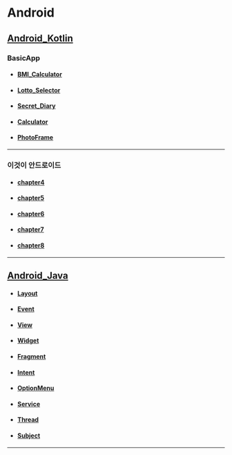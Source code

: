 # Android


## [Android_Kotlin](https://github.com/oxix97/Android_Study/tree/master/BasicApp)

### BasicApp

- #### [BMI_Calculator](https://github.com/oxix97/Android_Study/tree/master/BasicApp/BMI_Calulator)
- #### [Lotto_Selector](https://github.com/oxix97/Android_Study/tree/master/BasicApp/Lotto)
- #### [Secret_Diary](https://github.com/oxix97/Android_Study/tree/master/BasicApp/SecretDiary)
- #### [Calculator](https://github.com/oxix97/Android_Study/tree/master/BasicApp/Calculator)  
- #### [PhotoFrame](https://github.com/oxix97/Android_Study/tree/master/BasicApp/PhotoFrame)

---
### 이것이 안드로이드

- #### [chapter4](https://github.com/oxix97/Android_Study/tree/master/Android_Kotlin/chapter4)
- #### [chapter5](https://github.com/oxix97/Android_Study/tree/master/Android_Kotlin/chapter5)
- #### [chapter6](https://github.com/oxix97/Android_Study/tree/master/Android_Kotlin/chapter6)
- #### [chapter7](https://github.com/oxix97/Android_Study/tree/master/Android_Kotlin/chapter7)
- #### [chapter8](https://github.com/oxix97/Android_Study/tree/master/Android_Kotlin/chapter8)
---

## [Android_Java](https://github.com/oxix97/Android_Study/tree/master/Do_it%20Android)

- #### [Layout](https://github.com/oxix97/Android_Study/tree/master/Do_it%20Android/layout)
- #### [Event](https://github.com/oxix97/Android_Study/tree/master/Do_it%20Android/Event)
- #### [View](https://github.com/oxix97/Android_Study/tree/master/Do_it%20Android/View)
- #### [Widget](https://github.com/oxix97/Android_Study/tree/master/Do_it%20Android/Widget)
- #### [Fragment](https://github.com/oxix97/Android_Study/tree/master/Do_it%20Android/Fragment)
- #### [Intent](https://github.com/oxix97/Android_Study/tree/master/Do_it%20Android/Intent)
- #### [OptionMenu](https://github.com/oxix97/Android_Study/tree/master/Do_it%20Android/optionMenu)
- #### [Service](https://github.com/oxix97/Android_Study/tree/master/Do_it%20Android/Service)
- #### [Thread](https://github.com/oxix97/Android_Study/tree/master/Do_it%20Android/Thread)
- #### [Subject](https://github.com/oxix97/Android_Study/tree/master/Do_it%20Android/Subject)

-----
